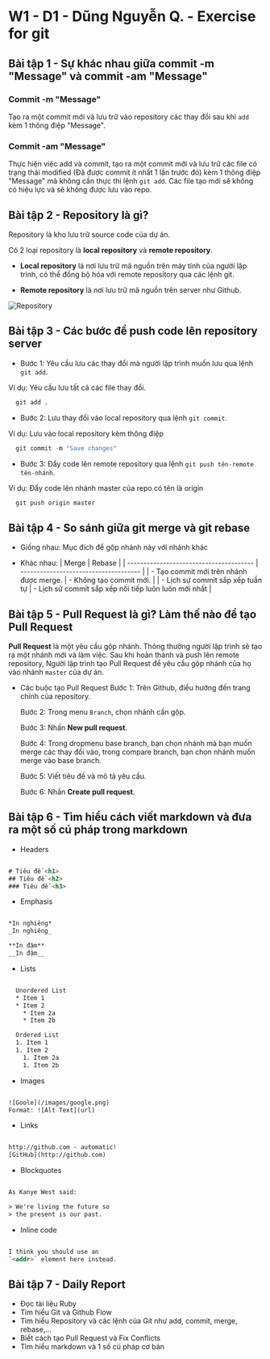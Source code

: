 # W1 - D1 - Dũng Nguyễn Q. - Exercise for git

## Bài tập 1 - Sự khác nhau giữa **commit -m "Message"** và **commit -am "Message"**

### Commit -m "Message"

  Tạo ra một commit mới và lưu trữ vào repository các thay đổi sau khi `add` kèm 1 thông điệp "Message".

### Commit -am "Message"

  Thực hiện việc add và commit, tạo ra một commit mới và lưu trữ các file có trạng thái modified (Đã được commit ít nhất 1 lần trước đó) kèm 1 thông điệp "Message" mà không cần
  thực thi lệnh `git add`. Các file tạo mới sẽ không có hiệu lực và sẽ không được lưu vào repo.

## Bài tập 2 - Repository là gì?

Repository là kho lưu trữ source code của dự án.

Có 2 loại repository là **local repository** và **remote repository**.

- **Local repository** là nơi lưu trữ mã nguồn trên máy tính của người lập trình, có thể đồng bộ hóa với remote repository qua các lệnh git.

- **Remote repository** là nơi lưu trữ mã nguồn trên server như Github.

![Repository](https://freetuts.net/upload/tut_post/images/2017/10/09/1071/basic-remote-workflow.png)

## Bài tập 3 - Các bước để push code lên repository server

- Bước 1: Yêu cầu lưu các thay đổi mà người lập trình muốn lưu qua lệnh `git add`.

Ví dụ: Yêu cầu lưu tất cả các file thay đổi.

``` python
  git add .
```

- Bước 2: Lưu thay đổi vào local repository qua lệnh `git commit`.

Ví dụ: Lưu vào local repository kèm thông điệp

``` python
  git commit -m "Save changes"
```

- Bước 3: Đẩy code lên remote repository qua lệnh `git push tên-remote tên-nhánh`.

Ví dụ: Đẩy code lên nhánh master của repo có tên là origin

``` python
  git push origin master
```

## Bài tập 4 - So sánh giữa git merge và git rebase

- Giống nhau: Mục đích để gộp nhánh này với nhánh khác

- Khác nhau:
  | Merge                                   | Rebase                                |
  | --------------------------------------- | ------------------------------------- |
  | - Tạo commit mới trên nhánh được merge. | - Không tạo commit mới.               |
  | - Lịch sự commit sắp xếp tuần tự | - Lịch sử commit sắp xếp nối tiếp luôn luôn mới nhất |

## Bài tập 5 - Pull Request là gì? Làm thế nào để tạo Pull Request

**Pull Request** là một yêu cầu gộp nhánh. Thông thường người lập trình sẽ tạo
ra một nhánh mới và làm việc. Sau khi hoàn thành và push lên remote repository,
Người lập trình tạo Pull Request để yêu cầu gộp nhánh của họ vào nhánh `master` của dự án.

- Các buộc tạo Pull Request
  Bước 1: Trên Github, điều hướng đến trang chính của repository.

  Bước 2: Trong menu `Branch`, chọn nhánh cần gộp.

  Bước 3: Nhấn **New pull request**.

  Bước 4: Trong dropmenu base branch, bạn chọn nhánh mà bạn muốn merge các thay đổi vào,
  trong compare branch, bạn chọn nhánh muốn merge vào base branch.

  Bước 5: Viết tiêu đề và mô tả yêu cầu.

  Bước 6: Nhấn **Create pull request**.

## Bài tập 6 - Tìm hiểu cách viết markdown và đưa ra một số cú pháp trong markdown

- Headers

``` html

# Tiêu đề <h1>
## Tiêu đề <h2>
### Tiêu đề <h3>

```

- Emphasis

``` html

*In nghiêng*
_In nghiêng_

**In đậm**
__In đậm__

```

- Lists

``` html

  Unordered List
  * Item 1
  * Item 2
    * Item 2a
    * Item 2b

  Ordered List
  1. Item 1
  1. Item 2
    1. Item 2a
    1. Item 2b
```

- Images

``` html

![Goole](/images/google.png)
Format: ![Alt Text](url)

```

- Links

``` html

http://github.com - automatic!
[GitHub](http://github.com)

```

- Blockquotes

``` html

As Kanye West said:

> We're living the future so
> the present is our past.

```

- Inline code

``` html

I think you should use an
`<addr>` element here instead.

```

## Bài tập 7 - Daily Report

- Đọc tài liệu Ruby
- Tìm hiểu Git và Github Flow
- Tìm hiểu Repository và các lệnh của Git như add, commit, merge, rebase,...
- Biết cách tạo Pull Request và Fix Conflicts
- Tìm hiểu markdown và 1 số cú pháp cơ bản
